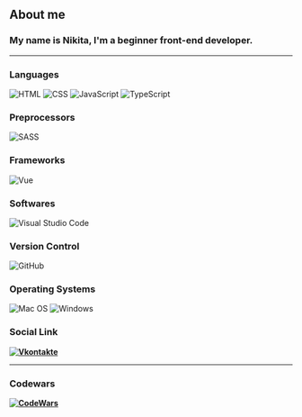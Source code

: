 ## <strong>About me</strong>

### My name is Nikita, I'm a beginner front-end developer.

<hr style='margin: 10px 0'>

### <strong>Languages</strong>

![HTML](https://img.shields.io/badge/HTML-%23121011.svg?style=for-the-badge&logo=html5&logoColor=DD4B25)
![CSS](https://img.shields.io/badge/CSS-%23121011.svg?&style=for-the-badge&logo=css3&logoColor=1F5EA6)
![JavaScript](https://img.shields.io/badge/JavaScript-%23121011.svg?style=for-the-badge&logo=javascript)
![TypeScript](https://img.shields.io/badge/TypeScript-%23121011.svg?style=for-the-badge&logo=typescript)

### <strong>Preprocessors</strong>

![SASS](https://img.shields.io/badge/SASS-%23121011.svg?style=for-the-badge&logo=SASS&logoColor=CF649A)

### <strong>Frameworks</strong>

![Vue](https://img.shields.io/badge/Vue-%23121011.svg?style=for-the-badge&logo=vue.js)

### <strong>Softwares</strong>

![Visual Studio Code](https://img.shields.io/badge/Visual%20Studio%20Code-%23121011.svg?style=for-the-badge&logo=visual-studio-code&logoColor=166fae)

### <strong>Version Control</strong>

![GitHub](https://img.shields.io/badge/github-%23121011.svg?style=for-the-badge&logo=github&logoColor=white)

### <strong>Operating Systems</strong>

![Mac OS](https://img.shields.io/badge/mac%20os-%23121011.svg?style=for-the-badge&logo=apple&logoColor=F0F0F0)
![Windows](https://img.shields.io/badge/Windows-%23121011.svg?style=for-the-badge&logo=windows&logoColor=white)

### <strong>Social Link<strong>

[![Vkontakte](https://img.shields.io/badge/ВКонтакте-%23121011.svg?style=for-the-badge&logo=VK&logoColor=457FC2)](https://vk.com/nikrybkin_vk)

<hr style='margin: 10px 0'>

### <strong>Codewars</strong>

[![CodeWars](https://www.codewars.com/users/Nikrybkin/badges/large)](https://www.codewars.com/users/Nikrybkin)

<!-- [![Top Langs](https://github-readme-stats.vercel.app/api/top-langs/?username=Nikrybkin&layout=compact)](https://github.com/Nikrybkin/github-readme-stats) -->
